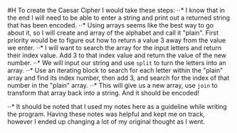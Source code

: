 #H To create the Caesar Cipher I would take these steps:
⋅⋅* I know that in the end I will need to be able to enter a string and print out a returned string that has been encoded.
⋅⋅* Using arrays seems like the best way to go about it, so I will create and array of the alphabet and call it "plain". First priority would be to figure out how to return a value 3 away from the value we enter.
⋅⋅* I will want to search the array for the input letters and return their index value. Add 3 to that index value and return the value of the new number.
⋅⋅* We will input our string and use `split` to turn the letters into an array.
⋅⋅* Use an iterating block to search for each letter within the "plain" array and find its index number, then add 3, and search for the index of that number in the "plain" array.
⋅⋅* This will give us a new array, use `join` to transform that array back into a string. And it should be encoded!


⋅⋅* It should be noted that I used my notes here as a guideline while writing the program. Having these notes was helpful and kept me on track, however I ended up changing a lot of my original thought as I went.
